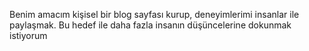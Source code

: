 Benim amacım kişisel bir blog sayfası kurup, deneyimlerimi insanlar ile paylaşmak.
Bu hedef ile daha fazla insanın düşüncelerine dokunmak istiyorum
